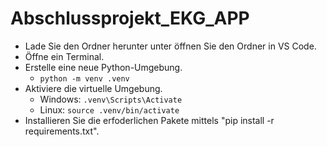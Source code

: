 # Abschlussprojekt_EKG_APP



- Lade Sie den Ordner herunter unter öffnen Sie den Ordner in VS Code.
- Öffne ein Terminal.
- Erstelle eine neue Python-Umgebung.
    - `python -m venv .venv`
- Aktiviere die virtuelle Umgebung.
    - Windows: `.venv\Scripts\Activate`
    - Linux: `source .venv/bin/activate`
- Installieren Sie die erfoderlichen Pakete mittels "pip install -r requirements.txt".